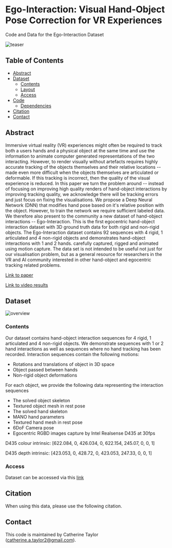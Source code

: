 # Ego-Interaction: Visual Hand-Object Pose Correction for VR Experiences
Code and Data for the Ego-Interaction Dataset

![teaser](https://user-images.githubusercontent.com/25514442/104743868-17958680-5744-11eb-96d2-26f17782ba12.png)

## Table of Contents
  * [Abstract](#abstract)
  * [Dataset](#dataset)
    * [Contents](#contents)
    * [Layout](#layout)
    * [Access](access)
  * [Code](#code)
    * [Dependencies](#dependencies)
  * [Citation](#citation)
  * [Contact](#contact)
  
  ## Abstract
  

Immersive virtual reality (VR) experiences might often be required to track both a users hands and a physical object at the same time and use the information to animate computer generated representations of the two interacting. However, to render visually without artefacts requires highly accurate tracking of the objects themselves and their relative locations -- made even more difficult when the objects themselves are articulated or deformable. If this tracking is incorrect, then the quality of the visual experience is reduced. In this paper we turn the problem around -- instead of focusing on improving high quality renders of hand-object interactions by improving tracking quality, we acknowledge there will be tracking errors and just focus on fixing the visualisations. We propose a Deep Neural Network (DNN) that modifies hand pose based on it's relative position with the object. However, to train the network we require sufficient labeled data. We therefore also present to the community a new dataset of hand-object interactions -- Ego-Interaction. This is the first egocentric hand-object interaction dataset with 3D ground truth data for both rigid and non-rigid objects. The Ego-Interaction dataset contains 92 sequences with 4 rigid, 1 articulated and 4 non-rigid objects and demonstrates hand-object interactions with 1 and 2 hands. carefully captured, rigged and animated using motion capture. The data set is not intended to be useful not just for our visualisation problem, but as a general resource for researchers in the VR and AI community interested in other hand-object and egocentric tracking related problems.

[Link to paper]()

[Link to video results]()
  
  ## Dataset
  
  ![overview](https://user-images.githubusercontent.com/25514442/104744739-2597d700-5745-11eb-878b-f45fb18a1df9.png)


  
  ### Contents
  
  Our dataset contains hand-object interaction sequences for 4 rigid, 1 articulated and 4 non-rigid objects. We demonstrate sequences with 1 or 2 hand interactions as well as sequences where no hand tracking has been recorded. Interaction sequences contain the following motions:
  * Rotations and translations of object in 3D space
  * Object passed between hands
  * Non-rigid object deformations
  
  For each object, we provide the following data representing the interaction sequences
  * The solved object skeleton
  * Textured object mesh in rest pose
  * The solved hand skeleton
  * MANO hand parameters
  * Textured hand mesh in rest pose
  * 6DoF Camera pose
  * Egocentric RGBD images capture by Intel Realsense D435 at 30fps
  
  
  D435 colour intrinsic: [622.084, 0, 426.034, 0, 622.154, 245.07, 0, 0, 1]
  
  D435 depth intrinsic: [423.053, 0, 428.72, 0, 423.053, 247.33, 0, 0, 1]


  
  ### Access
  
  Dataset can be accessed via this [link](https://forms.gle/cT12U9CdWkBzR8En9)
   
  
  ## Citation
  
  When using this data, please use the following citation.
  
  ## Contact
  
  This code is maintained by Catherine Taylor (catherine.a.taylor2@gmail.com).
